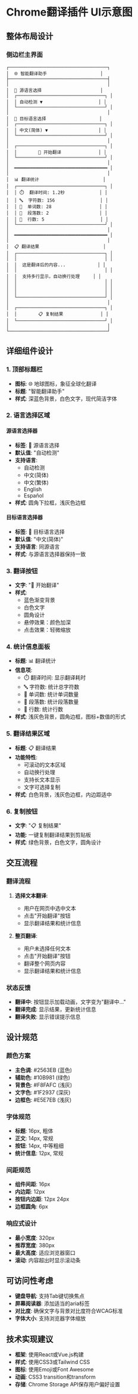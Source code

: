 # Chrome翻译插件 UI示意图

## 整体布局设计

### 侧边栏主界面
```
┌─────────────────────────────────────┐
│  🌐 智能翻译助手                    │
├─────────────────────────────────────┤
│                                     │
│  📝 源语言选择                      │
│  ┌─────────────────────────────────┐ │
│  │ 自动检测 ▼                     │ │
│  └─────────────────────────────────┘ │
│                                     │
│  🎯 目标语言选择                    │
│  ┌─────────────────────────────────┐ │
│  │ 中文(简体) ▼                   │ │
│  └─────────────────────────────────┘ │
│                                     │
│  ┌─────────────────────────────────┐ │
│  │        🔄 开始翻译              │ │
│  └─────────────────────────────────┘ │
│                                     │
│  ━━━━━━━━━━━━━━━━━━━━━━━━━━━━━━━━━━━ │
│                                     │
│  📊 翻译统计                        │
│  ┌─────────────────────────────────┐ │
│  │ ⏱️  翻译时间: 1.2秒             │ │
│  │ 🔤  字符数: 156                 │ │
│  │ 📝  单词数: 28                  │ │
│  │ 📄  段落数: 2                   │ │
│  │ 📏  行数: 5                     │ │
│  └─────────────────────────────────┘ │
│                                     │
│  ━━━━━━━━━━━━━━━━━━━━━━━━━━━━━━━━━━━ │
│                                     │
│  📋 翻译结果                        │
│  ┌─────────────────────────────────┐ │
│  │                                 │ │
│  │  这是翻译后的内容...            │ │
│  │                                 │ │
│  │  支持多行显示，自动换行处理     │ │
│  │                                 │ │
│  │                                 │ │
│  │                                 │ │
│  └─────────────────────────────────┘ │
│                                     │
│  ┌─────────────────────────────────┐ │
│  │        📋 复制结果              │ │
│  └─────────────────────────────────┘ │
│                                     │
└─────────────────────────────────────┘
```

## 详细组件设计

### 1. 顶部标题栏
- **图标**: 🌐 地球图标，象征全球化翻译
- **标题**: "智能翻译助手"
- **样式**: 深蓝色背景，白色文字，现代简洁字体

### 2. 语言选择区域

#### 源语言选择器
- **标签**: 📝 源语言选择
- **默认值**: "自动检测"
- **支持语言**: 
  - 自动检测
  - 中文(简体)
  - 中文(繁体)
  - English
  - Español
- **样式**: 圆角下拉框，浅灰色边框

#### 目标语言选择器
- **标签**: 🎯 目标语言选择
- **默认值**: "中文(简体)"
- **支持语言**: 同源语言
- **样式**: 与源语言选择器保持一致

### 3. 翻译按钮
- **文字**: "🔄 开始翻译"
- **样式**: 
  - 蓝色渐变背景
  - 白色文字
  - 圆角设计
  - 悬停效果：颜色加深
  - 点击效果：轻微缩放

### 4. 统计信息面板
- **标题**: 📊 翻译统计
- **信息项**:
  - ⏱️ 翻译时间: 显示翻译耗时
  - 🔤 字符数: 统计总字符数
  - 📝 单词数: 统计单词数量
  - 📄 段落数: 统计段落数量
  - 📏 行数: 统计行数
- **样式**: 浅灰色背景，圆角边框，图标+数值的形式

### 5. 翻译结果区域
- **标题**: 📋 翻译结果
- **功能特性**:
  - 可滚动的文本区域
  - 自动换行处理
  - 支持长文本显示
  - 文字可选择复制
- **样式**: 白色背景，浅灰色边框，内边距适中

### 6. 复制按钮
- **文字**: "📋 复制结果"
- **功能**: 一键复制翻译结果到剪贴板
- **样式**: 绿色背景，白色文字，圆角设计

## 交互流程

### 翻译流程
1. **选择文本翻译**:
   - 用户在网页中选中文本
   - 点击"开始翻译"按钮
   - 显示翻译结果和统计信息

2. **整页翻译**:
   - 用户未选择任何文本
   - 点击"开始翻译"按钮
   - 翻译整个网页内容
   - 显示翻译结果和统计信息

### 状态反馈
- **翻译中**: 按钮显示加载动画，文字变为"翻译中..."
- **翻译完成**: 显示结果，更新统计信息
- **翻译失败**: 显示错误提示信息

## 设计规范

### 颜色方案
- **主色调**: #2563EB (蓝色)
- **辅助色**: #10B981 (绿色)
- **背景色**: #F8FAFC (浅灰)
- **文字色**: #1F2937 (深灰)
- **边框色**: #E5E7EB (浅灰)

### 字体规范
- **标题**: 16px, 粗体
- **正文**: 14px, 常规
- **按钮**: 14px, 中等粗细
- **统计信息**: 12px, 常规

### 间距规范
- **组件间距**: 16px
- **内边距**: 12px
- **按钮内边距**: 12px 24px
- **边框圆角**: 6px

### 响应式设计
- **最小宽度**: 320px
- **推荐宽度**: 380px
- **最大高度**: 适应浏览器窗口
- **滚动**: 内容超出时显示滚动条

## 可访问性考虑
- **键盘导航**: 支持Tab键切换焦点
- **屏幕阅读器**: 添加适当的aria标签
- **对比度**: 确保文字与背景对比度符合WCAG标准
- **字体大小**: 支持浏览器字体缩放

## 技术实现建议
- **框架**: 使用React或Vue.js构建
- **样式**: 使用CSS3或Tailwind CSS
- **图标**: 使用Emoji或Font Awesome
- **动画**: CSS3 transition和transform
- **存储**: Chrome Storage API保存用户偏好设置